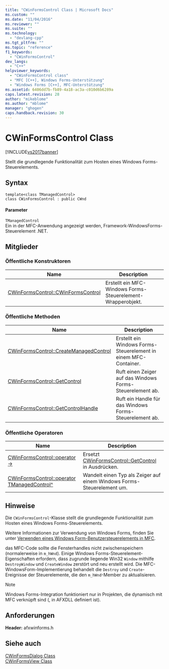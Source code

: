 ```yaml
---
title: "CWinFormsControl Class | Microsoft Docs"
ms.custom: ""
ms.date: "11/04/2016"
ms.reviewer: ""
ms.suite: ""
ms.technology: 
  - "devlang-cpp"
ms.tgt_pltfrm: ""
ms.topic: "reference"
f1_keywords: 
  - "CWinFormsControl"
dev_langs: 
  - "C++"
helpviewer_keywords: 
  - "CWinFormsControl class"
  - "MFC [C++], Windows Forms-Unterstützung"
  - "Windows Forms [C++], MFC-Unterstützung"
ms.assetid: 6406dd7b-fb89-4a18-ac3a-c010d6b6289a
caps.latest.revision: 28
author: "mikeblome"
ms.author: "mblome"
manager: "ghogen"
caps.handback.revision: 30
---
```

# CWinFormsControl Class
[!INCLUDE[vs2017banner](../../assembler/inline/includes/vs2017banner.md)]

Stellt die grundlegende Funktionalität zum Hosten eines Windows Forms\-Steuerelements.  
  
## Syntax  
  
```  
template<class TManagedControl>  
class CWinFormsControl : public CWnd  
```  
  
#### Parameter  
 `TManagedControl`  
 Ein in der MFC\-Anwendung angezeigt werden, Framework\-WindowsForms\-Steuerelement .NET.  
  
## Mitglieder  
  
### Öffentliche Konstruktoren  
  
|Name|Description|  
|----------|-----------------|  
|[CWinFormsControl::CWinFormsControl](../Topic/CWinFormsControl::CWinFormsControl.md)|Erstellt ein MFC\-Windows Forms\-Steuerelement\-Wrapperobjekt.|  
  
### Öffentliche Methoden  
  
|Name|Description|  
|----------|-----------------|  
|[CWinFormsControl::CreateManagedControl](../Topic/CWinFormsControl::CreateManagedControl.md)|Erstellt ein Windows Forms\-Steuerelement in einem MFC\-Container.|  
|[CWinFormsControl::GetControl](../Topic/CWinFormsControl::GetControl.md)|Ruft einen Zeiger auf das Windows Forms\-Steuerelement ab.|  
|[CWinFormsControl::GetControlHandle](../Topic/CWinFormsControl::GetControlHandle.md)|Ruft ein Handle für das Windows Forms\-Steuerelement ab.|  
  
### Öffentliche Operatoren  
  
|Name|Description|  
|----------|-----------------|  
|[CWinFormsControl::operator \-\>](../Topic/CWinFormsControl::operator%20-%3E.md)|Ersetzt [CWinFormsControl::GetControl](../Topic/CWinFormsControl::GetControl.md) in Ausdrücken.|  
|[CWinFormsControl::operator TManagedControl^](../Topic/CWinFormsControl::operator%20TManagedControl%5E.md)|Wandelt einen Typ als Zeiger auf einem Windows Forms\-Steuerelement um.|  
  
## Hinweise  
 Die `CWinFormsControl`\-Klasse stellt die grundlegende Funktionalität zum Hosten eines Windows Forms\-Steuerelements.  
  
 Weitere Informationen zur Verwendung von Windows Forms, finden Sie unter [Verwenden eines Windows Form\-Benutzersteuerelements in MFC](../../dotnet/using-a-windows-form-user-control-in-mfc.md).  
  
 das MFC\-Code sollte die Fensterhandles nicht zwischenspeichern \(normalerweise in `m_hWnd`\).  Einige Windows Forms\-Steuerelement\-Eigenschaften erfordern, dass zugrunde liegende Win32 `Window` mithilfe `DestroyWindow` und `CreateWindow` zerstört und neu erstellt wird.  Die MFC\-WindowsForm\-Implementierung behandelt die `Destroy` und `Create`\-Ereignisse der Steuerelemente, die den `m_hWnd`\-Member zu aktualisieren.  
  
> [!NOTE]
>  Windows Forms\-Integration funktioniert nur in Projekten, die dynamisch mit MFC verknüpft sind \(, in AFXDLL definiert ist\).  
  
## Anforderungen  
 **Header:** afxwinforms.h  
  
## Siehe auch  
 [CWinFormsDialog Class](../../mfc/reference/cwinformsdialog-class.md)   
 [CWinFormsView Class](../../mfc/reference/cwinformsview-class.md)